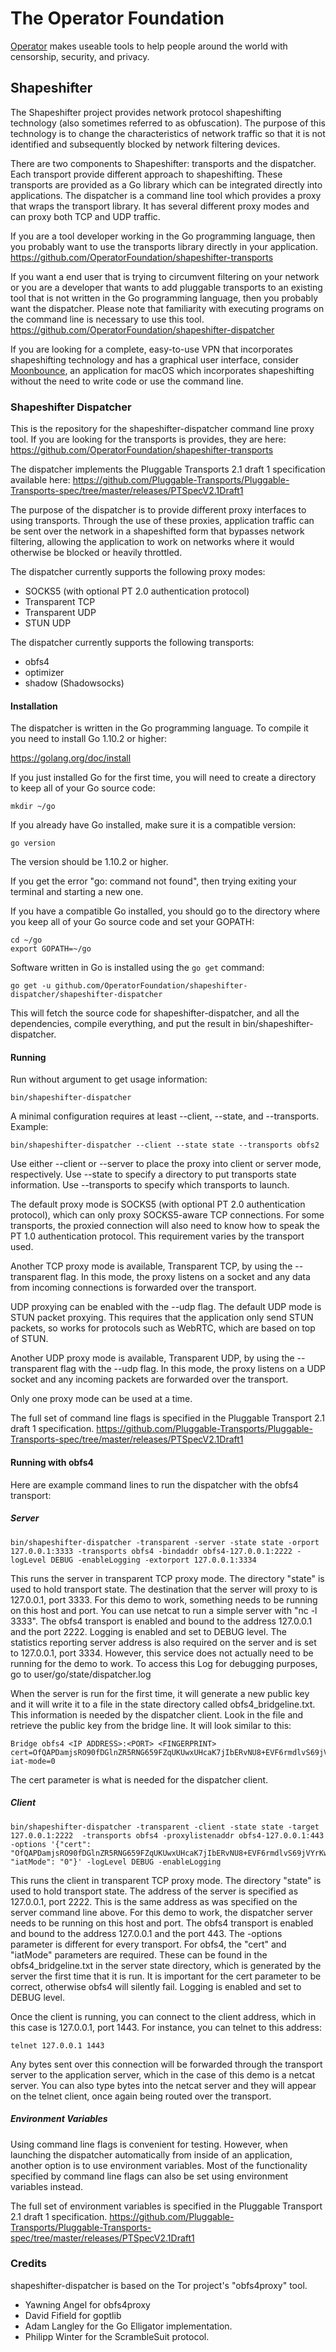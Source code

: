 # The Operator Foundation

[Operator](https://operatorfoundation.org) makes useable tools to help people around the world with censorship, security, and privacy.

## Shapeshifter

The Shapeshifter project provides network protocol shapeshifting technology
(also sometimes referred to as obfuscation). The purpose of this technology is
to change the characteristics of network traffic so that it is not identified
and subsequently blocked by network filtering devices.

There are two components to Shapeshifter: transports and the dispatcher. Each
transport provide different approach to shapeshifting. These transports are
provided as a Go library which can be integrated directly into applications.
The dispatcher is a command line tool which provides a proxy that wraps the
transport library. It has several different proxy modes and can proxy both
TCP and UDP traffic.

If you are a tool developer working in the Go programming language, then you
probably want to use the transports library directly in your application.
<https://github.com/OperatorFoundation/shapeshifter-transports>

If you want a end user that is trying to circumvent filtering on your network or
you are a developer that wants to add pluggable transports to an existing tool
that is not written in the Go programming language, then you probably want the
dispatcher. Please note that familiarity with executing programs on the command
line is necessary to use this tool.
<https://github.com/OperatorFoundation/shapeshifter-dispatcher>

If you are looking for a complete, easy-to-use VPN that incorporates
shapeshifting technology and has a graphical user interface, consider
[Moonbounce](https://github.com/OperatorFoundation/Moonbounce), an application for macOS which incorporates shapeshifting without
the need to write code or use the command line.

### Shapeshifter Dispatcher

This is the repository for the shapeshifter-dispatcher command line proxy tool.
If you are looking for the transports is provides, they are here:
<https://github.com/OperatorFoundation/shapeshifter-transports>

The dispatcher implements the Pluggable Transports 2.1 draft 1 specification available here:
<https://github.com/Pluggable-Transports/Pluggable-Transports-spec/tree/master/releases/PTSpecV2.1Draft1>

The purpose of the dispatcher is to provide different proxy interfaces to using
transports. Through the use of these proxies, application traffic can be sent
over the network in a shapeshifted form that bypasses network filtering, allowing
the application to work on networks where it would otherwise be blocked or
heavily throttled.

The dispatcher currently supports the following proxy modes:
 * SOCKS5 (with optional PT 2.0 authentication protocol)
 * Transparent TCP
 * Transparent UDP
 * STUN UDP

The dispatcher currently supports the following transports:
 * obfs4
 * optimizer
 * shadow (Shadowsocks)

#### Installation

The dispatcher is written in the Go programming language. To compile it you need
to install Go 1.10.2 or higher:

<https://golang.org/doc/install>

If you just installed Go for the first time, you will need to create a directory
to keep all of your Go source code:

    mkdir ~/go

If you already have Go installed, make sure it is a compatible version:

    go version

The version should be 1.10.2 or higher.

If you get the error "go: command not found", then trying exiting your terminal
and starting a new one.

If you have a compatible Go installed, you should go to the directory where you
keep all of your Go source code and set your GOPATH:

    cd ~/go
    export GOPATH=~/go

Software written in Go is installed using the `go get` command:

    go get -u github.com/OperatorFoundation/shapeshifter-dispatcher/shapeshifter-dispatcher

This will fetch the source code for shapeshifter-dispatcher, and all the
dependencies, compile everything, and put the result in
bin/shapeshifter-dispatcher.

#### Running

Run without argument to get usage information:

    bin/shapeshifter-dispatcher

A minimal configuration requires at least --client, --state, and --transports.
Example:

    bin/shapeshifter-dispatcher --client --state state --transports obfs2

Use either --client or --server to place the proxy into client or server mode,
respectively. Use --state to specify a directory to put transports state
information. Use --transports to specify which transports to launch.

The default proxy mode is SOCKS5 (with optional PT 2.0 authentication protocol),
which can only proxy SOCKS5-aware TCP connections. For some transports, the
proxied connection will also need to know how to speak the PT 1.0 authentication
protocol. This requirement varies by the transport used.

Another TCP proxy mode is available, Transparent TCP, by using the --transparent
flag. In this mode, the proxy listens on a socket and any data from incoming
connections is forwarded over the transport.

UDP proxying can be enabled with the --udp flag. The default UDP mode is STUN
packet proxying. This requires that the application only send STUN packets, so
works for protocols such as WebRTC, which are based on top of STUN.

Another UDP proxy mode is available, Transparent UDP, by using the --transparent
flag with the --udp flag. In this mode, the proxy listens on a UDP socket and
any incoming packets are forwarded over the transport.

Only one proxy mode can be used at a time.

The full set of command line flags is specified in the Pluggable Transport 2.1
draft 1 specification.
<https://github.com/Pluggable-Transports/Pluggable-Transports-spec/tree/master/releases/PTSpecV2.1Draft1>

#### Running with obfs4

Here are example command lines to run the dispatcher with the obfs4 transport:

##### Server

    bin/shapeshifter-dispatcher -transparent -server -state state -orport 127.0.0.1:3333 -transports obfs4 -bindaddr obfs4-127.0.0.1:2222 -logLevel DEBUG -enableLogging -extorport 127.0.0.1:3334

This runs the server in transparent TCP proxy mode. The directory "state" is used
to hold transport state. The destination that the server will proxy to is
127.0.0.1, port 3333. For this demo to work, something needs to be running on
this host and port. You can use netcat to run a simple server with "nc -l 3333".
The obfs4 transport is enabled and bound to the address 127.0.0.1 and the port
2222. Logging is enabled and set to DEBUG level. The statistics reporting server
address is also required on the server and is set to 127.0.0.1, port 3334.
However, this service does not actually need to be running for the demo to work.
 To access this Log for debugging purposes, go to user/go/state/dispatcher.log

When the server is run for the first time, it will generate a new public key
and it will write it to a file in the state directory called
obfs4_bridgeline.txt. This information is needed by the dispatcher client. Look
in the file and retrieve the public key from the bridge line. It will look
similar to this:

    Bridge obfs4 <IP ADDRESS>:<PORT> <FINGERPRINT> cert=OfQAPDamjsRO90fDGlnZR5RNG659FZqUKUwxUHcaK7jIbERvNU8+EVF6rmdlvS69jVYrKw iat-mode=0

The cert parameter is what is needed for the dispatcher client.

##### Client

    bin/shapeshifter-dispatcher -transparent -client -state state -target 127.0.0.1:2222  -transports obfs4 -proxylistenaddr obfs4-127.0.0.1:443 -options '{"cert": "OfQAPDamjsRO90fDGlnZR5RNG659FZqUKUwxUHcaK7jIbERvNU8+EVF6rmdlvS69jVYrKw", "iatMode": "0"}' -logLevel DEBUG -enableLogging

This runs the client in transparent TCP proxy mode. The directory "state" is
used to hold transport state. The address of the server is specified as
127.0.0.1, port 2222. This is the same address as was specified on the server
command line above. For this demo to work, the dispatcher server needs to be
running on this host and port. The obfs4 transport is enabled and bound to the
address 127.0.0.1 and the port 443. The -options parameter is different for
every transport. For obfs4, the "cert" and "iatMode" parameters are required.
These can be found in the obfs4_bridgeline.txt in the server state directory,
which is generated by the server the first time that it is run. It is important
for the cert parameter to be correct, otherwise obfs4 will silently fail.
Logging is enabled and set to DEBUG level.

Once the client is running, you can connect to the client address, which in this
case is 127.0.0.1, port 1443. For instance, you can telnet to this address:

    telnet 127.0.0.1 1443

Any bytes sent over this connection will be forwarded through the transport
server to the application server, which in the case of this demo is a netcat
server. You can also type bytes into the netcat server and they will appear
on the telnet client, once again being routed over the transport.

##### Environment Variables

Using command line flags is convenient for testing. However, when launching the
dispatcher automatically from inside of an application, another option is to
use environment variables. Most of the functionality specified by command line
flags can also be set using environment variables instead.

The full set of environment variables is specified in the Pluggable Transport
2.1 draft 1 specification.
<https://github.com/Pluggable-Transports/Pluggable-Transports-spec/tree/master/releases/PTSpecV2.1Draft1>

### Credits

shapeshifter-dispatcher is based on the Tor project's "obfs4proxy" tool.

 * Yawning Angel for obfs4proxy
 * David Fifield for goptlib
 * Adam Langley for the Go Elligator implementation.
 * Philipp Winter for the ScrambleSuit protocol.
